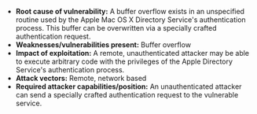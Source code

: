 - **Root cause of vulnerability:** A buffer overflow exists in an unspecified routine used by the Apple Mac OS X Directory Service's authentication process. This buffer can be overwritten via a specially crafted authentication request.
- **Weaknesses/vulnerabilities present:** Buffer overflow
- **Impact of exploitation:** A remote, unauthenticated attacker may be able to execute arbitrary code with the privileges of the Apple Directory Service's authentication process.
- **Attack vectors:** Remote, network based
- **Required attacker capabilities/position:** An unauthenticated attacker can send a specially crafted authentication request to the vulnerable service.